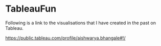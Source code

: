 # TableauFun

Following is a link to the visualisations that I have created in the past on Tableau.

https://public.tableau.com/profile/aishwarya.bhangale#!/

